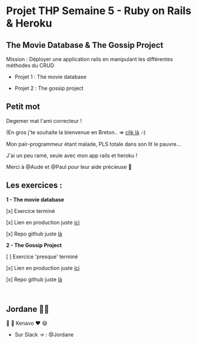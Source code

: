 
# Projet THP Semaine 5 - Ruby on Rails & Heroku




## The Movie Database & The Gossip Project

Mission : Déployer une application rails en manipulant les différentes méthodes du CRUD

  - Projet 1 : The movie database

  - Projet 2 : The gossip project


## Petit mot

Degemer mat l'ami correcteur ! 

(En gros j'te souhaite la bienvenue en Breton.. => [clik là](https://youtu.be/3CwJiM9WJ0M) :notes:)


Mon pair-programmeur étant malade, PLS totale dans son lit le pauvre... 

J'ai un peu ramé, seule avec mon app rails et heroku ! 

Merci à @Aude et @Paul pour leur aide précieuse :pray:


## Les exercices :

**1 - The movie database**

  [x] Exercice terminé 
  
  [x] Lien en production juste [ici](https://sheltered-headland-14992.herokuapp.com/)
  
  [x] Repo github juste [là](https://github.com/Jordane21/movie-gossip-projects/tree/master/the-movie-database)
  
  
  
  
**2 - The Gossip Project**

   [ ] Exercice 'presque' terminé 
  
   [x] Lien en production juste [ici](https://blooming-refuge-72692.herokuapp.com/)
   
   [x] Repo github juste [là](https://github.com/Jordane21/movie-gossip-projects/tree/master/the-gossip-project)
 
        

## Jordane :pig::love_letter:

:pray: :snail: Kenavo :heart: :smile:

* Sur Slack -> : @Jordane
